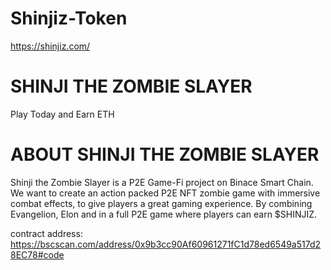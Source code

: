 # Shinjiz-Token
https://shinjiz.com/
# SHINJI THE ZOMBIE SLAYER
Play Today and Earn ETH

# ABOUT SHINJI THE ZOMBIE SLAYER
Shinji the Zombie Slayer is a P2E Game-Fi project on Binace Smart Chain. We want to create an action packed P2E NFT zombie game with immersive combat effects, to give players a great gaming experience. By combining Evangelion, Elon and in a full P2E game where players can earn $SHINJIZ.

contract address: https://bscscan.com/address/0x9b3cc90Af60961271fC1d78ed6549a517d28EC78#code
